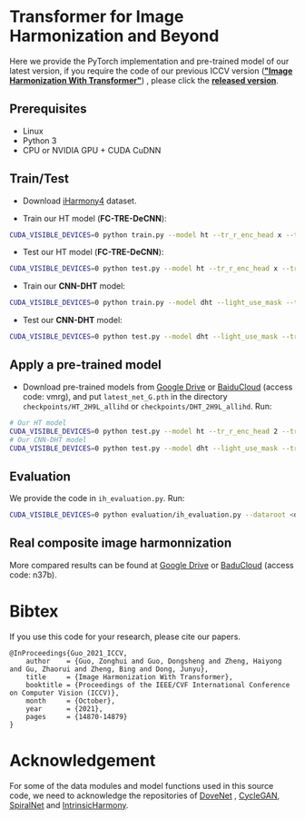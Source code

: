 <base target="_blank"/>

# Transformer for Image Harmonization and Beyond

Here we provide the PyTorch implementation and pre-trained model of our latest version, if you require the code of our
previous ICCV
version (**["Image Harmonization With Transformer"](https://openaccess.thecvf.com/content/ICCV2021/papers/Guo_Image_Harmonization_With_Transformer_ICCV_2021_paper.pdf)**)
, please click the **[released version](https://github.com/zhenglab/HarmonyTransformer/releases/tag/v1.0)**.

## Prerequisites

- Linux
- Python 3
- CPU or NVIDIA GPU + CUDA CuDNN

## Train/Test

- Download [iHarmony4](https://github.com/bcmi/Image-Harmonization-Dataset-iHarmony4) dataset.

- Train our HT model (**FC-TRE-DeCNN**):

```bash
CUDA_VISIBLE_DEVICES=0 python train.py --model ht --tr_r_enc_head x --tr_r_enc_layers x --name experiment_name --dataset_root <dataset_dir> --dataset_name IHD --batch_size xx --init_port xxxx
```

- Test our HT model (**FC-TRE-DeCNN**):

```bash
CUDA_VISIBLE_DEVICES=0 python test.py --model ht --tr_r_enc_head x --tr_r_enc_layers x --name experiment_name --dataset_root <dataset_dir> --dataset_name IHD --batch_size xx --init_port xxxx
```

- Train our **CNN-DHT** model:

```bash
CUDA_VISIBLE_DEVICES=0 python train.py --model dht --light_use_mask --tr_r_enc_head x --tr_r_enc_layers x  --tr_i_dec_head x --tr_i_dec_layers x --tr_l_dec_head x --tr_l_dec_layers x --name DHT_experiment_name --dataset_root <dataset_dir> --dataset_name IHD --batch_size xx --init_port xxxx
```

- Test our **CNN-DHT** model:

```bash
CUDA_VISIBLE_DEVICES=0 python test.py --model dht --light_use_mask --tr_r_enc_head x --tr_r_enc_layers x  --tr_i_dec_head x --tr_i_dec_layers x --tr_l_dec_head x --tr_l_dec_layers x --name DHT_experiment_name --dataset_root <dataset_dir> --dataset_name IHD --batch_size xx --init_port xxxx
```

## Apply a pre-trained model

- Download pre-trained models
  from [Google Drive](https://drive.google.com/file/d/1uQqveBSUfTmvA4FEWC_stAyf2oMS4UHC/view?usp=sharing)
  or [BaiduCloud](https://pan.baidu.com/s/1KxN0WYwaLBP1THatuzhq1A) (access code: vmrg), and put `latest_net_G.pth` in
  the directory `checkpoints/HT_2H9L_allihd` or `checkpoints/DHT_2H9L_allihd`. Run:

```bash
# Our HT model
CUDA_VISIBLE_DEVICES=0 python test.py --model ht --tr_r_enc_head 2 --tr_r_enc_layers 9 --name HT_2H9L_allihd --dataset_root <dataset_dir> --dataset_name IHD --batch_size xx --init_port xxxx
# Our CNN-DHT model
CUDA_VISIBLE_DEVICES=0 python test.py --model dht --light_use_mask --tr_r_enc_head 2 --tr_r_enc_layers 9  --tr_i_dec_head 2 --tr_i_dec_layers 9 --tr_l_dec_head 2 --tr_l_dec_layers 9 --name DHT_2H9L_allihd --dataset_root <dataset_dir> --dataset_name IHD --batch_size xx --init_port xxxx
```

## Evaluation

We provide the code in `ih_evaluation.py`. Run:

```bash
CUDA_VISIBLE_DEVICES=0 python evaluation/ih_evaluation.py --dataroot <dataset_dir> --result_root  results/experiment_name/test_latest/images/ --evaluation_type our --dataset_name ALL
```

## Real composite image harmonnization

More compared results can be found
at [Google Drive](https://drive.google.com/file/d/1qkLdvS8rTng4bxWKSFjtfPgQ5SK2OvGa/view?usp=sharing)
or [BaduCloud](https://pan.baidu.com/s/1mf4h4jOrVO9jFEthYsHyzw) (access code: n37b).

# Bibtex

If you use this code for your research, please cite our papers.

```
@InProceedings{Guo_2021_ICCV,
    author    = {Guo, Zonghui and Guo, Dongsheng and Zheng, Haiyong and Gu, Zhaorui and Zheng, Bing and Dong, Junyu},
    title     = {Image Harmonization With Transformer},
    booktitle = {Proceedings of the IEEE/CVF International Conference on Computer Vision (ICCV)},
    month     = {October},
    year      = {2021},
    pages     = {14870-14879}
}
```

# Acknowledgement

For some of the data modules and model functions used in this source code, we need to acknowledge the repositories
of [DoveNet](https://github.com/bcmi/Image-Harmonization-Dataset-iHarmony4/tree/master/DoveNet)
, [CycleGAN](https://github.com/junyanz/pytorch-CycleGAN-and-pix2pix), [
SpiralNet](https://github.com/zhenglab/spiralnet) and [IntrinsicHarmony](https://github.com/zhenglab/IntrinsicHarmony). 
